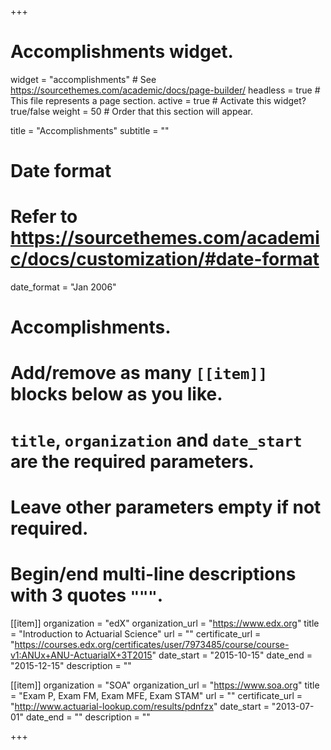 +++
# Accomplishments widget.
widget = "accomplishments"  # See https://sourcethemes.com/academic/docs/page-builder/
headless = true  # This file represents a page section.
active = true  # Activate this widget? true/false
weight = 50  # Order that this section will appear.

title = "Accomplish&shy;ments"
subtitle = ""

# Date format
#   Refer to https://sourcethemes.com/academic/docs/customization/#date-format
date_format = "Jan 2006"

# Accomplishments.
#   Add/remove as many `[[item]]` blocks below as you like.
#   `title`, `organization` and `date_start` are the required parameters.
#   Leave other parameters empty if not required.
#   Begin/end multi-line descriptions with 3 quotes `"""`.

[[item]]
  organization = "edX"
  organization_url = "https://www.edx.org"
  title = "Introduction to Actuarial Science"
  url = ""
  certificate_url = "https://courses.edx.org/certificates/user/7973485/course/course-v1:ANUx+ANU-ActuarialX+3T2015"
  date_start = "2015-10-15"
  date_end = "2015-12-15"
  description = ""
  
[[item]]
  organization = "SOA"
  organization_url = "https://www.soa.org"
  title = "Exam P, Exam FM, Exam MFE, Exam STAM"
  url = ""
  certificate_url = "http://www.actuarial-lookup.com/results/pdnfzx"
  date_start = "2013-07-01"
  date_end = ""
  description = ""

+++
